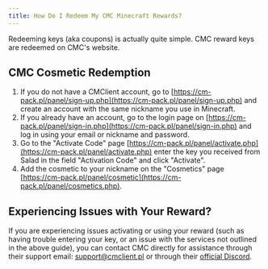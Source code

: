 ```yaml
---
title: How Do I Redeem My CMC Minecraft Rewards?
---
```


Redeeming keys (aka coupons) is actually quite simple. CMC reward keys are redeemed on CMC's website.

## CMC Cosmetic Redemption

1. If you do not have a CMClient account, go to
   [https://cm-pack.pl/panel/sign-up.php](https://cm-pack.pl/panel/sign-up.php) and create an account with the same
   nickname you use in Minecraft.
2. If you already have an account, go to the login page on
   [https://cm-pack.pl/panel/sign-in.php](https://cm-pack.pl/panel/sign-in.php) and log in using your email or nickname
   and password.
3. Go to the "Activate Code" page [https://cm-pack.pl/panel/activate.php](https://cm-pack.pl/panel/activate.php) enter
   the key you received from Salad in the field "Activation Code" and click "Activate".
4. Add the cosmetic to your nickname on the "Cosmetics" page
   [https://cm-pack.pl/panel/cosmetic](https://cm-pack.pl/panel/cosmetics.php).

## Experiencing Issues with Your Reward?

If you are experiencing issues activating or using your reward (such as having trouble entering your key, or an issue
with the services not outlined in the above guide), you can contact CMC directly for assistance through their support
email: [support@cmclient.pl](mailto:support@cmclient.pl) or through their
[official Discord](https://discord.com/invite/ksHzvmW).
